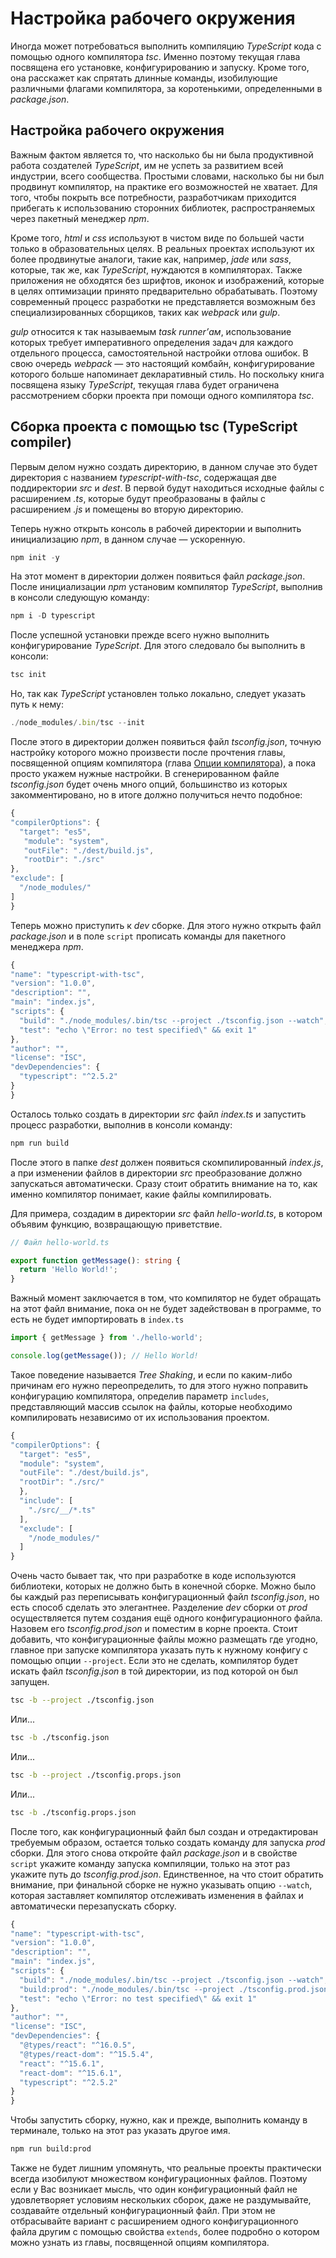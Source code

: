 # Настройка рабочего окружения

Иногда может потребоваться выполнить компиляцию _TypeScript_ кода с помощью одного компилятора _tsc_. Именно поэтому текущая глава посвящена его установке, конфигурированию и запуску. Кроме того, она расскажет как спрятать длинные команды, изобилующие различными флагами компилятора, за коротенькими, определенными в _package.json_.

## Настройка рабочего окружения

Важным фактом является то, что насколько бы ни была продуктивной работа создателей _TypeScript_, им не успеть за развитием всей индустрии, всего сообщества. Простыми словами, насколько бы ни был продвинут компилятор, на практике его возможностей не хватает. Для того, чтобы покрыть все потребности, разработчикам приходится прибегать к использованию сторонних библиотек, распространяемых через пакетный менеджер _npm_.

Кроме того, _html_ и _css_ используют в чистом виде по большей части только в образовательных целях. В реальных проектах используют их более продвинутые аналоги, такие как, например, _jade_ или _sass_, которые, так же, как _TypeScript_, нуждаются в компиляторах. Также приложения не обходятся без шрифтов, иконок и изображений, которые в целях оптимизации принято предварительно обрабатывать. Поэтому современный процесс разработки не представляется возможным без специализированных сборщиков, таких как _webpack_ или _gulp_.

_gulp_ относится к так называемым _task runner’ам_, использование которых требует императивного определения задач для каждого отдельного процесса, самостоятельной настройки отлова ошибок. В свою очередь _webpack_ — это настоящий комбайн, конфигурирование которого больше напоминает декларативный стиль. Но поскольку книга посвящена языку _TypeScript_, текущая глава будет ограничена рассмотрением сборки проекта при помощи одного компилятора _tsc_.

## Сборка проекта с помощью tsc (TypeScript compiler)

Первым делом нужно создать директорию, в данном случае это будет директория с названием _typescript-with-tsc_, содержащая две поддиректории _src_ и _dest_. В первой будут находиться исходные файлы с расширением _.ts_, которые будут преобразованы в файлы с расширением _.js_ и помещены во вторую директорию.

Теперь нужно открыть консоль в рабочей директории и выполнить инициализацию _npm_, в данном случае — ускоренную.

```ts
npm init -y
```

На этот момент в директории должен появиться файл _package.json_. После инициализации _npm_ установим компилятор _TypeScript_, выполнив в консоли следующую команду:

```ts
npm i -D typescript
```

После успешной установки прежде всего нужно выполнить конфигурирование _TypeScript_. Для этого следовало бы выполнить в консоли:

```ts
tsc init
```

Но, так как _TypeScript_ установлен только локально, следует указать путь к нему:

```ts
./node_modules/.bin/tsc --init
```

После этого в директории должен появиться файл _tsconfig.json_, точную настройку которого можно произвести после прочтения главы, посвященной опциям компилятора (глава [Опции компилятора](060.md)), а пока просто укажем нужные настройки. В сгенерированном файле _tsconfig.json_ будет очень много опций, большинство из которых закомментировано, но в итоге должно получиться нечто подобное:

```ts
{
"compilerOptions": {
  "target": "es5",
   "module": "system",
   "outFile": "./dest/build.js",
   "rootDir": "./src"
},
"exclude": [
  "/node_modules/"
]
}
```

Теперь можно приступить к _dev_ сборке. Для этого нужно открыть файл _package.json_ и в поле `script` прописать команды для пакетного менеджера _npm_.

```ts
{
"name": "typescript-with-tsc",
"version": "1.0.0",
"description": "",
"main": "index.js",
"scripts": {
  "build": "./node_modules/.bin/tsc --project ./tsconfig.json --watch",
  "test": "echo \"Error: no test specified\" && exit 1"
},
"author": "",
"license": "ISC",
"devDependencies": {
  "typescript": "^2.5.2"
}
}
```

Осталось только создать в директории _src_ файл _index.ts_ и запустить процесс разработки, выполнив в консоли команду:

```ts
npm run build
```

После этого в папке _dest_ должен появиться скомпилированный _index.js_, а при изменении файлов в директории _src_ преобразование должно запускаться автоматически. Сразу стоит обратить внимание на то, как именно компилятор понимает, какие файлы компилировать.

Для примера, создадим в директории _src_ файл _hello-world.ts_, в котором объявим функцию, возвращающую приветствие.

```ts
// Файл hello-world.ts

export function getMessage(): string {
  return 'Hello World!';
}
```

Важный момент заключается в том, что компилятор не будет обращать на этот файл внимание, пока он не будет задействован в программе, то есть не будет импортировать в `index.ts`

```ts
import { getMessage } from './hello-world';

console.log(getMessage()); // Hello World!
```

Такое поведение называется _Tree Shaking_, и если по каким-либо причинам его нужно переопределить, то для этого нужно поправить конфигурацию компилятора, определив параметр `includes`, представляющий массив ссылок на файлы, которые необходимо компилировать независимо от их использования проектом.

```ts
{
"compilerOptions": {
  "target": "es5",
  "module": "system",
  "outFile": "./dest/build.js",
  "rootDir": "./src/"
  },
  "include": [
    "./src/__/*.ts"
  ],
  "exclude": [
    "/node_modules/"
  ]
}
```

Очень часто бывает так, что при разработке в коде используются библиотеки, которых не должно быть в конечной сборке. Можно было бы каждый раз переписывать конфигурационный файл _tsconfig.json_, но есть способ сделать это элегантнее. Разделение _dev_ сборки от _prod_ осуществляется путем создания ещё одного конфигурационного файла. Назовем его _tsconfig.prod.json_ и поместим в корне проекта. Стоит добавить, что конфигурационные файлы можно размещать где угодно, главное при запуске компилятора указать путь к нужному конфигу с помощью опции `--project`. Если это не сделать, компилятор будет искать файл _tsconfig.json_ в той директории, из под которой он был запущен.

```sh
tsc -b --project ./tsconfig.json
```

Или...

```sh
tsc -b ./tsconfig.json
```

Или...

```sh
tsc -b --project ./tsconfig.props.json
```

Или...

```sh
tsc -b ./tsconfig.props.json
```

После того, как конфигурационный файл был создан и отредактирован требуемым образом, остается только создать команду для запуска _prod_ сборки. Для этого снова откройте файл _package.json_ и в свойстве `script` укажите команду запуска компиляции, только на этот раз укажите путь до _tsconfig.prod.json_. Единственное, на что стоит обратить внимание, при финальной сборке не нужно указывать опцию `--watch`, которая заставляет компилятор отслеживать изменения в файлах и автоматически перезапускать сборку.

```ts
{
"name": "typescript-with-tsc",
"version": "1.0.0",
"description": "",
"main": "index.js",
"scripts": {
  "build": "./node_modules/.bin/tsc --project ./tsconfig.json --watch",
  "build:prod": "./node_modules/.bin/tsc --project ./tsconfig.prod.json",
  "test": "echo \"Error: no test specified\" && exit 1"
},
"author": "",
"license": "ISC",
"devDependencies": {
  "@types/react": "^16.0.5",
  "@types/react-dom": "^15.5.4",
  "react": "^15.6.1",
  "react-dom": "^15.6.1",
  "typescript": "^2.5.2"
}
}
```

Чтобы запустить сборку, нужно, как и прежде, выполнить команду в терминале, только на этот раз указать другое имя.

```sh
npm run build:prod
```

Также не будет лишним упомянуть, что реальные проекты практически всегда изобилуют множеством конфигурационных файлов. Поэтому если у Вас возникает мысль, что один конфигурационный файл не удовлетворяет условиям нескольких сборок, даже не раздумывайте, создавайте отдельный конфигурационный файл. При этом не отбрасывайте вариант с расширением одного конфигурационного файла другим с помощью свойства `extends`, более подробно о котором можно узнать из главы, посвященной опциям компилятора.
